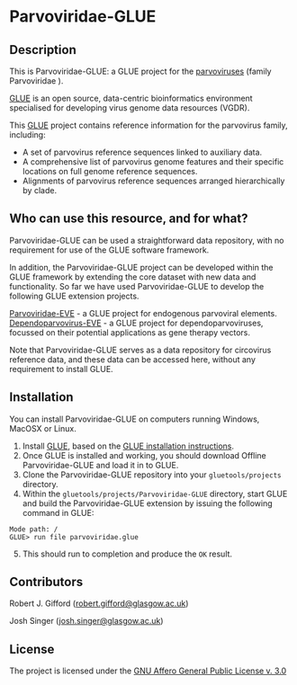 # Parvoviridae-GLUE

## Description

This is Parvoviridae-GLUE: a GLUE project for the [parvoviruses](https://viralzone.expasy.org/11?outline=all_by_species) (family Parvoviridae ).

[GLUE](http://tools.glue.cvr.ac.uk) is an open source, data-centric bioinformatics environment specialised for developing virus genome data resources (VGDR).

 This [GLUE](http://tools.glue.cvr.ac.uk) project contains reference information for the parvovirus family, including:

* A set of parvovirus reference sequences linked to auxiliary data.
* A comprehensive list of parvovirus genome features and their specific locations on full genome reference sequences.
* Alignments of parvovirus reference sequences arranged hierarchically by clade.

## Who can use this resource, and for what?

Parvoviridae-GLUE can be used a straightforward data repository, with no requirement for use of the GLUE software framework. 

In addition, the Parvoviridae-GLUE project can be developed within the GLUE framework by extending the core dataset with new data and functionality.
So far we have used Parvoviridae-GLUE to develop the following GLUE extension projects. 

[Parvoviridae-EVE](https://giffordlabcvr.github.io/Parvoviridae-EVE/) - a GLUE project for endogenous parvoviral elements.
[Dependoparvovirus-EVE](https://giffordlabcvr.github.io/Dependoparvovirus-EVE/) - a GLUE project for dependoparvoviruses, focussed on their potential applications as gene therapy vectors. 

Note that Parvoviridae-GLUE serves as a data repository for circovirus reference data, and these data can be accessed here, without any requirement to install GLUE. 

## Installation

You can install Parvoviridae-GLUE on computers running Windows, MacOSX or Linux.

1. Install [GLUE](http://tools.glue.cvr.ac.uk), based on the [GLUE installation instructions](http://tools.glue.cvr.ac.uk/#/installation). 
2. Once GLUE is installed and working, you should download Offline Parvoviridae-GLUE and load it in to GLUE.
3. Clone the Parvoviridae-GLUE repository into your `gluetools/projects` directory.
4. Within the `gluetools/projects/Parvoviridae-GLUE` directory, start GLUE and build the Parvoviridae-GLUE extension by issuing the following command in GLUE:

```
Mode path: /
GLUE> run file parvoviridae.glue
```
5. This should run to completion and produce the `OK` result.


## Contributors

Robert J. Gifford (robert.gifford@glasgow.ac.uk)

Josh Singer (josh.singer@glasgow.ac.uk)


## License

The project is licensed under the [GNU Affero General Public License v. 3.0](https://www.gnu.org/licenses/agpl-3.0.en.html)
